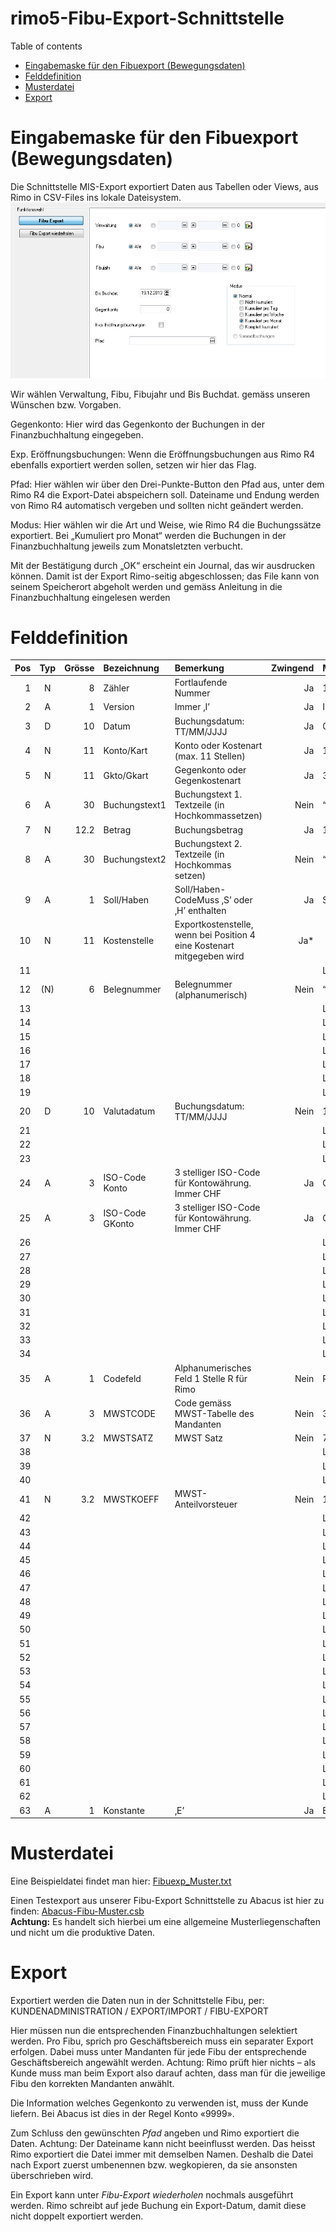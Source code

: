 # rimo5-Fibu-Export-Schnittstelle

<!--ts-->
Table of contents
   * [Eingabemaske für den Fibuexport (Bewegungsdaten)](#Eingabemaske-für-den-Fibuexport-Bewegungsdaten)
   * [Felddefinition](#Felddefinition)
   * [Musterdatei](#Musterdatei)
   * [Export](#Export)

# Eingabemaske für den Fibuexport (Bewegungsdaten)
Die Schnittstelle MIS-Export exportiert Daten aus Tabellen oder Views, aus Rimo in CSV-Files ins lokale Dateisystem.
![DataRelationship](/_grafiken/Funktionsaufruf.png)

Wir wählen Verwaltung, Fibu, Fibujahr und Bis Buchdat. gemäss unseren Wünschen bzw. Vorgaben.

Gegenkonto: Hier wird das Gegenkonto der Buchungen in der Finanzbuchhaltung eingegeben.

Exp. Eröffnungsbuchungen: Wenn die Eröffnungsbuchungen aus Rimo R4 ebenfalls exportiert werden sollen, setzen wir hier das Flag.

Pfad: Hier wählen wir über den Drei-Punkte-Button den Pfad aus, unter dem Rimo R4 die Export-Datei abspeichern soll. Dateiname und Endung werden von Rimo R4 automatisch vergeben und sollten nicht geändert werden.

Modus: Hier wählen wir die Art und Weise, wie Rimo R4 die Buchungssätze exportiert. Bei „Kumuliert pro Monat“ werden die Buchungen in der Finanzbuchhaltung jeweils zum Monatsletzten verbucht.

Mit der Bestätigung durch „OK“ erscheint ein Journal, das wir ausdrucken können. Damit ist der Export Rimo-seitig abgeschlossen; das File kann von seinem Speicherort abgeholt werden und gemäss Anleitung in die Finanzbuchhaltung eingelesen werden

# Felddefinition
| Pos | Typ | Grösse | Bezeichnung | Bemerkung | Zwingend | Mustereintrag |
|---: |:---:| ------:| :---------- | :-------- | -------: | :------------ |
| 1 | N | 8 | Zähler | Fortlaufende Nummer | Ja | 1 |
| 2 | A | 1 | Version | Immer ‚I’  | Ja | I |
| 3 | D | 10 | Datum | Buchungsdatum: TT/MM/JJJJ | Ja | 01.01.2003 |
| 4 | N | 11 | Konto/Kart | Konto oder Kostenart (max. 11 Stellen) | Ja | 1100 |
| 5 | N | 11 | Gkto/Gkart | Gegenkonto oder Gegenkostenart | Ja | 3000 |
| 6 | A | 30 | Buchungstext1 | Buchungstext 1. Textzeile (in Hochkommassetzen) | Nein | “ Buchtext 1“ |
| 7 | N | 12.2 | Betrag | Buchungsbetrag | Ja | 10000 |
| 8 | A | 30 | Buchungstext2 | Buchungstext 2. Textzeile (in Hochkommas setzen) | Nein | “ Buchtext 2“ |
| 9 | A | 1 | Soll/Haben | Soll/Haben-CodeMuss ‚S’ oder ‚H’ enthalten | Ja | S |
| 10 | N | 11 | Kostenstelle | Exportkostenstelle, wenn bei Position 4 eine Kostenart mitgegeben wird | Ja* |   |
| 11 |  |  |  |  |  | Leer |
| 12 | (N) | 6 | Belegnummer | Belegnummer (alphanumerisch) | Nein | “111111“ |
| 13 |  |  |  |  |  | Leer |
| 14 |  |  |  |  |  | Leer |
| 15 |  |  |  |  |  | Leer |
| 16 |  |  |  |  |  | Leer |
| 17 |  |  |  |  |  | Leer |
| 18 |  |  |  |  |  | Leer |
| 19 |  |  |  |  |  | Leer |
| 20 | D | 10 | Valutadatum | Buchungsdatum: TT/MM/JJJJ | Nein | 11.02.2002 |
| 21 |  |  |  |  |  | Leer |
| 22 |  |  |  |  |  | Leer |
| 23 |  |  |  |  |  | Leer |
| 24 | A | 3 | ISO-Code Konto | 3 stelliger ISO-Code für Kontowährung. Immer CHF | Ja | CHF |
| 25 | A | 3 | ISO-Code GKonto | 3 stelliger ISO-Code für Kontowährung. Immer CHF | Ja | CHF |
| 26 |  |  |  |  |  | Leer |
| 27 |  |  |  |  |  | Leer |
| 28 |  |  |  |  |  | Leer |
| 29 |  |  |  |  |  | Leer |
| 30 |  |  |  |  |  | Leer |
| 31 |  |  |  |  |  | Leer |
| 32 |  |  |  |  |  | Leer |
| 33 |  |  |  |  |  | Leer |
| 34 |  |  |  |  |  | Leer |
| 35 | A | 1 | Codefeld | Alphanumerisches Feld 1 Stelle R für Rimo | Nein | R  |
| 36 | A | 3 | MWSTCODE | Code gemäss MWST-Tabelle des Mandanten | Nein | 311 |
| 37 | N | 3.2 | MWSTSATZ | MWST Satz | Nein | 7.6 |
| 38 |  |  |  |  |  | Leer |
| 39 |  |  |  |  |  | Leer |
| 40 |  |  |  |  |  | Leer |
| 41 | N | 3.2 | MWSTKOEFF | MWST-Anteilvorsteuer | Nein | 100 |
| 42 |  |  |  |  |  | Leer |
| 43 |  |  |  |  |  | Leer |
| 44 |  |  |  |  |  | Leer |
| 45 |  |  |  |  |  | Leer |
| 46 |  |  |  |  |  | Leer |
| 47 |  |  |  |  |  | Leer |
| 48 |  |  |  |  |  | Leer |
| 49 |  |  |  |  |  | Leer |
| 50 |  |  |  |  |  | Leer |
| 51 |  |  |  |  |  | Leer |
| 52 |  |  |  |  |  | Leer |
| 53 |  |  |  |  |  | Leer |
| 54 |  |  |  |  |  | Leer |
| 55 |  |  |  |  |  | Leer |
| 56 |  |  |  |  |  | Leer |
| 57 |  |  |  |  |  | Leer |
| 58 |  |  |  |  |  | Leer |
| 59 |  |  |  |  |  | Leer |
| 60 |  |  |  |  |  | Leer |
| 61 |  |  |  |  |  | Leer |
| 62 |  |  |  |  |  | Leer |
| 63 | A | 1 | Konstante | ‚E’ | Ja | E |

# Musterdatei
Eine Beispieldatei findet man hier: [Fibuexp_Muster.txt](Fibuexp_Muster.txt)

Einen Testexport aus unserer Fibu-Export Schnittstelle zu Abacus ist hier zu finden: [Abacus-Fibu-Muster.csb](Abacus-Fibu-Muster.csb) <br>
**Achtung:** Es handelt sich hierbei um eine allgemeine Musterliegenschaften und nicht um die produktive Daten. 
 

# Export
Exportiert werden die Daten nun in der Schnittstelle Fibu, per: KUNDENADMINISTRATION / EXPORT/IMPORT / FIBU-EXPORT

Hier müssen nun die entsprechenden Finanzbuchhaltungen selektiert werden. Pro Fibu, sprich pro Geschäftsbereich muss ein separater Export erfolgen. Dabei muss unter Mandanten für jede Fibu der entsprechende Geschäftsbereich angewählt werden. Achtung: Rimo prüft hier nichts – als Kunde muss man beim Export also darauf achten, dass man für die jeweilige Fibu den korrekten Mandanten anwählt.

Die Information welches Gegenkonto zu verwenden ist, muss der Kunde liefern. Bei Abacus ist dies in der Regel Konto «9999».

Zum Schluss den gewünschten _Pfad_ angeben und Rimo exportiert die Daten. Achtung: Der Dateiname kann nicht beeinflusst werden. Das heisst Rimo exportiert die Datei immer mit demselben Namen. Deshalb die Datei nach Export zuerst umbenennen bzw. wegkopieren, da sie ansonsten überschrieben wird.

Ein Export kann unter _Fibu-Export wiederholen_ nochmals ausgeführt werden.
Rimo schreibt auf jede Buchung ein Export-Datum, damit diese nicht doppelt exportiert werden.
